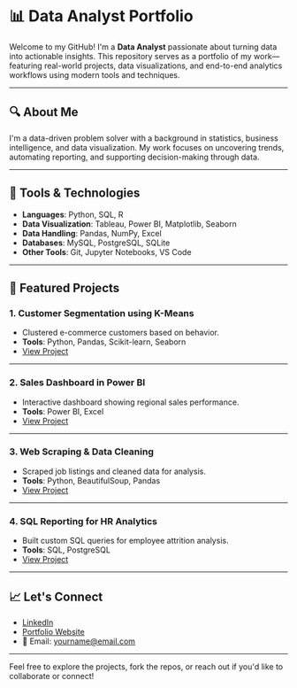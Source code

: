 


# 📊 Data Analyst Portfolio

Welcome to my GitHub! I'm a **Data Analyst** passionate about turning data into actionable insights. This repository serves as a portfolio of my work—featuring real-world projects, data visualizations, and end-to-end analytics workflows using modern tools and techniques.

---

## 🔍 About Me

I'm a data-driven problem solver with a background in statistics, business intelligence, and data visualization. My work focuses on uncovering trends, automating reporting, and supporting decision-making through data.

---

## 🧰 Tools & Technologies

- **Languages**: Python, SQL, R  
- **Data Visualization**: Tableau, Power BI, Matplotlib, Seaborn  
- **Data Handling**: Pandas, NumPy, Excel  
- **Databases**: MySQL, PostgreSQL, SQLite  
- **Other Tools**: Git, Jupyter Notebooks, VS Code  

---

## 📁 Featured Projects

### 1. Customer Segmentation using K-Means
- Clustered e-commerce customers based on behavior.
- **Tools**: Python, Pandas, Scikit-learn, Seaborn  
- [View Project](#) <!-- Replace # with actual link -->

---

### 2. Sales Dashboard in Power BI
- Interactive dashboard showing regional sales performance.
- **Tools**: Power BI, Excel  
- [View Project](#)

---

### 3. Web Scraping & Data Cleaning
- Scraped job listings and cleaned data for analysis.
- **Tools**: Python, BeautifulSoup, Pandas  
- [View Project](#)

---

### 4. SQL Reporting for HR Analytics
- Built custom SQL queries for employee attrition analysis.
- **Tools**: SQL, PostgreSQL  
- [View Project](#)

---

## 📈 Let's Connect

- [LinkedIn](https://linkedin.com/in/yourname)  
- [Portfolio Website](https://yourportfolio.com)  
- 📧 Email: yourname@email.com

---

Feel free to explore the projects, fork the repos, or reach out if you'd like to collaborate or connect!
